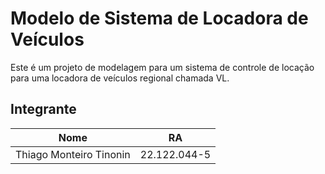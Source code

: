 # Modelo de Sistema de Locadora de Veículos

Este é um projeto de modelagem para um sistema de controle de locação para uma locadora de veículos regional chamada VL.

## Integrante

| Nome  | RA |
| ------------- | ------------- |
| Thiago Monteiro Tinonin  | 22.122.044-5  |